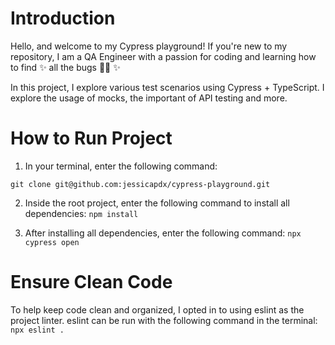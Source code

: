 # Introduction

Hello, and welcome to my Cypress playground! If you're new to my repository, I am a QA Engineer with a passion for coding and learning how to find ✨ all the bugs 🐛🔨 ✨

In this project, I explore various test scenarios using Cypress + TypeScript. I explore the usage of mocks, the important of API testing and more.

# How to Run Project

1. In your terminal, enter the following command:

`git clone git@github.com:jessicapdx/cypress-playground.git`

2. Inside the root project, enter the following command to install all dependencies: `npm install`

3. After installing all dependencies, enter the following command: `npx cypress open`

# Ensure Clean Code

To help keep code clean and organized, I opted in to using eslint as the project linter. eslint can be run with the following command in the terminal: `npx eslint .`
